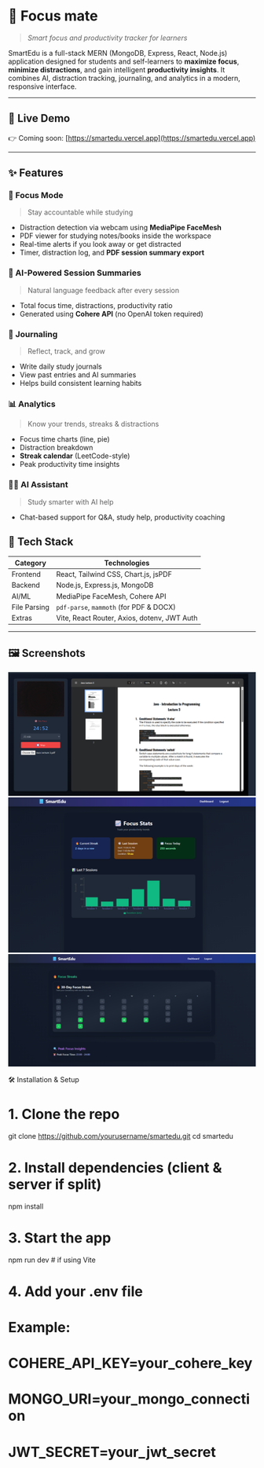 # 📘 Focus mate

> *Smart focus and productivity tracker for learners*

SmartEdu is a full-stack MERN (MongoDB, Express, React, Node.js) application designed for students and self-learners to **maximize focus**, **minimize distractions**, and gain intelligent **productivity insights**. It combines AI, distraction tracking, journaling, and analytics in a modern, responsive interface.

---

## 🚀 Live Demo

👉 Coming soon: [https://smartedu.vercel.app](https://smartedu.vercel.app)

---

## ✨ Features

### 🎯 Focus Mode  
> Stay accountable while studying

- Distraction detection via webcam using **MediaPipe FaceMesh**
- PDF viewer for studying notes/books inside the workspace
- Real-time alerts if you look away or get distracted
- Timer, distraction log, and **PDF session summary export**

### 🧠 AI-Powered Session Summaries  
> Natural language feedback after every session

- Total focus time, distractions, productivity ratio
- Generated using **Cohere API** (no OpenAI token required)

### 📓 Journaling  
> Reflect, track, and grow

- Write daily study journals
- View past entries and AI summaries
- Helps build consistent learning habits

### 📊 Analytics  
> Know your trends, streaks & distractions

- Focus time charts (line, pie)
- Distraction breakdown
- **Streak calendar** (LeetCode-style)
- Peak productivity time insights

### 🧑‍💻 AI Assistant   
> Study smarter with AI help

- Chat-based support for Q&A, study help, productivity coaching



## 🧰 Tech Stack

| Category        | Technologies                                                                 |
|----------------|--------------------------------------------------------------------------------|
| Frontend        | React, Tailwind CSS, Chart.js, jsPDF                                          |
| Backend         | Node.js, Express.js, MongoDB                                                  |
| AI/ML           | MediaPipe FaceMesh, Cohere API                                                |
| File Parsing    | `pdf-parse`, `mammoth` (for PDF & DOCX)                                       |
| Extras          | Vite, React Router, Axios, dotenv, JWT Auth                                   |

---

## 🖼️ Screenshots

![Focus Mode](screenshots/focus-mode.png)
![Analytics Page](screenshots/analytics.png)
![Streak Calendar](screenshots/streak-calendar.png)



🛠️ Installation & Setup

# 1. Clone the repo
git clone https://github.com/yourusername/smartedu.git
cd smartedu

# 2. Install dependencies (client & server if split)
npm install

# 3. Start the app
npm run dev   # if using Vite

# 4. Add your .env file
# Example:
# COHERE_API_KEY=your_cohere_key
# MONGO_URI=your_mongo_connection
# JWT_SECRET=your_jwt_secret

